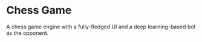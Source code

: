 # Chess Game

A chess game engine with a fully-fledged UI and a deep learning-based bot as the opponent.